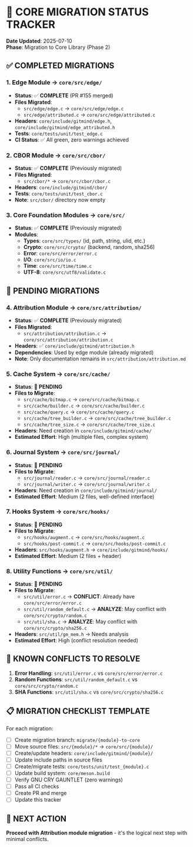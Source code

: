 # 🧭 CORE MIGRATION STATUS TRACKER

**Date Updated**: 2025-07-10  
**Phase**: Migration to Core Library (Phase 2)

## ✅ COMPLETED MIGRATIONS

### 1. **Edge Module** → `core/src/edge/` 
- **Status**: ✅ **COMPLETE** (PR #155 merged)
- **Files Migrated**:
  - `src/edge/edge.c` → `core/src/edge/edge.c`
  - `src/edge/attributed.c` → `core/src/edge/attributed.c`
- **Headers**: `core/include/gitmind/edge.h`, `core/include/gitmind/edge_attributed.h`
- **Tests**: `core/tests/unit/test_edge.c`
- **CI Status**: ✅ All green, zero warnings achieved

### 2. **CBOR Module** → `core/src/cbor/`
- **Status**: ✅ **COMPLETE** (Previously migrated)
- **Files Migrated**:
  - `src/cbor/*` → `core/src/cbor/cbor.c`
- **Headers**: `core/include/gitmind/cbor/`
- **Tests**: `core/tests/unit/test_cbor.c`
- **Note**: `src/cbor/` directory now empty

### 3. **Core Foundation Modules** → `core/src/`
- **Status**: ✅ **COMPLETE** (Previously migrated)
- **Modules**:
  - **Types**: `core/src/types/` (id, path, string, ulid, etc.)
  - **Crypto**: `core/src/crypto/` (backend, random, sha256)
  - **Error**: `core/src/error/error.c`
  - **I/O**: `core/src/io/io.c`
  - **Time**: `core/src/time/time.c`
  - **UTF-8**: `core/src/utf8/validate.c`

## 🎯 PENDING MIGRATIONS

### 4. **Attribution Module** → `core/src/attribution/`
- **Status**: ✅ **COMPLETE** (Previously migrated)
- **Files Migrated**:
  - `src/attribution/attribution.c` → `core/src/attribution/attribution.c`
- **Headers**: ✅ `core/include/gitmind/attribution.h`
- **Dependencies**: Used by edge module (already migrated)
- **Note**: Only documentation remains in `src/attribution/attribution.md`

### 5. **Cache System** → `core/src/cache/`
- **Status**: 🔄 **PENDING**
- **Files to Migrate**:
  - `src/cache/bitmap.c` → `core/src/cache/bitmap.c`
  - `src/cache/builder.c` → `core/src/cache/builder.c`
  - `src/cache/query.c` → `core/src/cache/query.c`
  - `src/cache/tree_builder.c` → `core/src/cache/tree_builder.c`
  - `src/cache/tree_size.c` → `core/src/cache/tree_size.c`
- **Headers**: Need creation in `core/include/gitmind/cache/`
- **Estimated Effort**: High (multiple files, complex system)

### 6. **Journal System** → `core/src/journal/`
- **Status**: 🔄 **PENDING**
- **Files to Migrate**:
  - `src/journal/reader.c` → `core/src/journal/reader.c`
  - `src/journal/writer.c` → `core/src/journal/writer.c`
- **Headers**: Need creation in `core/include/gitmind/journal/`
- **Estimated Effort**: Medium (2 files, well-defined interface)

### 7. **Hooks System** → `core/src/hooks/`
- **Status**: 🔄 **PENDING**
- **Files to Migrate**:
  - `src/hooks/augment.c` → `core/src/hooks/augment.c`
  - `src/hooks/post-commit.c` → `core/src/hooks/post-commit.c`
- **Headers**: `src/hooks/augment.h` → `core/include/gitmind/hooks/`
- **Estimated Effort**: Medium (2 files + header)

### 8. **Utility Functions** → `core/src/util/`
- **Status**: 🔄 **PENDING**
- **Files to Migrate**:
  - `src/util/error.c` → **CONFLICT**: Already have `core/src/error/error.c`
  - `src/util/random_default.c` → **ANALYZE**: May conflict with `core/src/crypto/random.c`
  - `src/util/sha.c` → **ANALYZE**: May conflict with `core/src/crypto/sha256.c`
- **Headers**: `src/util/gm_mem.h` → Needs analysis
- **Estimated Effort**: High (conflict resolution needed)

## 🚨 KNOWN CONFLICTS TO RESOLVE

1. **Error Handling**: `src/util/error.c` vs `core/src/error/error.c`
2. **Random Functions**: `src/util/random_default.c` vs `core/src/crypto/random.c`
3. **SHA Functions**: `src/util/sha.c` vs `core/src/crypto/sha256.c`

## 📋 MIGRATION CHECKLIST TEMPLATE

For each migration:
- [ ] Create migration branch: `migrate/{module}-to-core`
- [ ] Move source files: `src/{module}/*` → `core/src/{module}/`
- [ ] Create/update headers: `core/include/gitmind/{module}/`
- [ ] Update include paths in source files
- [ ] Create/migrate tests: `core/tests/unit/test_{module}.c`
- [ ] Update build system: `core/meson.build`
- [ ] Verify GNU CRY GAUNTLET (zero warnings)
- [ ] Pass all CI checks
- [ ] Create PR and merge
- [ ] Update this tracker

## 🎯 NEXT ACTION

**Proceed with Attribution module migration** - it's the logical next step with minimal conflicts.
